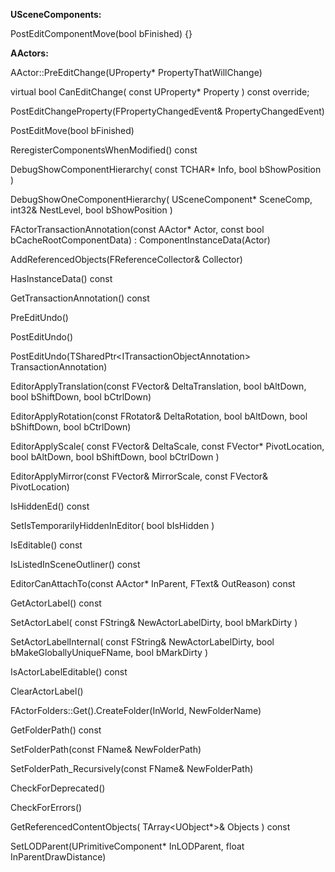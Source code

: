 **USceneComponents:**

PostEditComponentMove(bool bFinished) {}

**AActors:**

AActor::PreEditChange(UProperty\* PropertyThatWillChange)

virtual bool CanEditChange( const UProperty\* Property ) const override;

PostEditChangeProperty(FPropertyChangedEvent& PropertyChangedEvent)

PostEditMove(bool bFinished)

ReregisterComponentsWhenModified() const

DebugShowComponentHierarchy( const TCHAR\* Info, bool bShowPosition )

DebugShowOneComponentHierarchy( USceneComponent\* SceneComp, int32& NestLevel, bool bShowPosition )

FActorTransactionAnnotation(const AActor\* Actor, const bool bCacheRootComponentData) : ComponentInstanceData(Actor)

AddReferencedObjects(FReferenceCollector& Collector)

HasInstanceData() const

GetTransactionAnnotation() const

PreEditUndo()

PostEditUndo()

PostEditUndo(TSharedPtr&lt;ITransactionObjectAnnotation&gt; TransactionAnnotation)

EditorApplyTranslation(const FVector& DeltaTranslation, bool bAltDown, bool bShiftDown, bool bCtrlDown)

EditorApplyRotation(const FRotator& DeltaRotation, bool bAltDown, bool bShiftDown, bool bCtrlDown)

EditorApplyScale( const FVector& DeltaScale, const FVector\* PivotLocation, bool bAltDown, bool bShiftDown, bool bCtrlDown )

EditorApplyMirror(const FVector& MirrorScale, const FVector& PivotLocation)

IsHiddenEd() const

SetIsTemporarilyHiddenInEditor( bool bIsHidden )

IsEditable() const

IsListedInSceneOutliner() const

EditorCanAttachTo(const AActor\* InParent, FText& OutReason) const

GetActorLabel() const

SetActorLabel( const FString& NewActorLabelDirty, bool bMarkDirty )

SetActorLabelInternal( const FString& NewActorLabelDirty, bool bMakeGloballyUniqueFName, bool bMarkDirty )

IsActorLabelEditable() const

ClearActorLabel()

FActorFolders::Get().CreateFolder(InWorld, NewFolderName)

GetFolderPath() const

SetFolderPath(const FName& NewFolderPath)

SetFolderPath_Recursively(const FName& NewFolderPath)

CheckForDeprecated()

CheckForErrors()

GetReferencedContentObjects( TArray&lt;UObject\*&gt;& Objects ) const

SetLODParent(UPrimitiveComponent\* InLODParent, float InParentDrawDistance)
